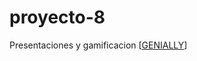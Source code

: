 # proyecto-8
Presentaciones y gamificacion
[[GENIALLY](https://app.genially.com/editor/68eeca5c8e3521b2615178ae)]
